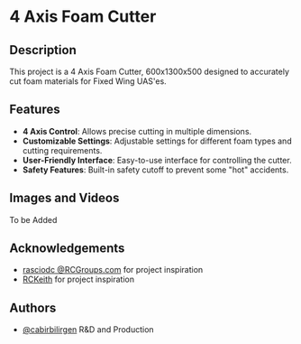 # 4 Axis Foam Cutter

## Description
This project is a 4 Axis Foam Cutter, 600x1300x500 designed to accurately cut foam materials for Fixed Wing UAS'es.

## Features
- **4 Axis Control**: Allows precise cutting in multiple dimensions.
- **Customizable Settings**: Adjustable settings for different foam types and cutting requirements.
- **User-Friendly Interface**: Easy-to-use interface for controlling the cutter.
- **Safety Features**: Built-in safety cutoff to prevent some "hot" accidents.

## Images and Videos

To be Added

## Acknowledgements
- [rasciodc @RCGroups.com](https://www.rcgroups.com/forums/showthread.php?2915801-4-Axis-Hot-Wire-CNC-(Arduino-Ramps1-4)-Complete-Solution) for project inspiration
- [RCKeith](https://rckeith.co.uk/cnc-hot-wire-foam-cutter/) for project inspiration

## Authors

- [@cabirbilirgen](https://www.github.com/cabirbilirgen) R&D and Production
